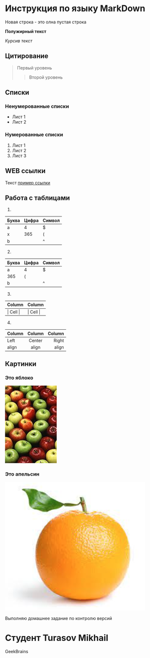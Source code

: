 # Инструкция по языку MarkDown

Новая строка - это олна пустая строка

**Полужирный текст**

*Курсив текст*

## Цитирование
> Первый уровень
>> Второй уровень

## Списки
### Ненумерованные списки
* Лист 1
* Лист 2
### Нумерованные списки
1. Лист 1
2. Лист 2
3. Лист 3

## WEB ссылки
Текст [пример ссылки](http.example.com "Всплывающая подсказка")

## Работа с таблицами

1.
Буква | Цифра | Символ
------ | ------|----------
a      | 4     | $
x      | 365    | (
b      |       | ^  

2.
Буква|Цифра|Символ
---|---|---
a|4|$
 |365|(
b| |^  

3.
Column | Column
------ | ------
\| Cell \|| \| Cell \|  

4.
Column | Column | Column
:----- | :----: | -----:
Left   | Center | Right
align  | align  | align

## Картинки

### Это яблоко

![apple](apple.jpg)

### Это апельсин

![orange](orange.png)

Выполняю домашнее задание по контролю версий 

# Студент Turasov Mikhail
GeekBrains